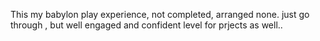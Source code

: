 This my babylon play experience, not completed, arranged none. just go through , but well engaged and confident  level for prjects as well..
